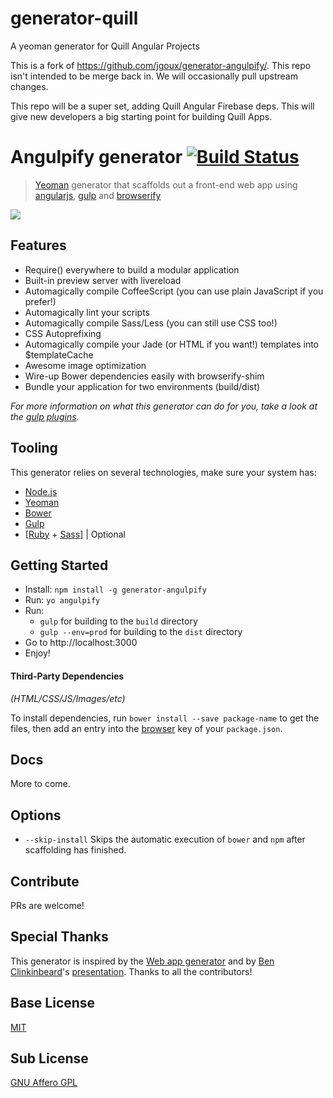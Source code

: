 generator-quill
===============

A yeoman generator for Quill Angular Projects

This is a fork of https://github.com/jgoux/generator-angulpify/. This repo
isn't intended to be merge back in. We will occasionally pull upstream changes.

This repo will be a super set, adding Quill Angular Firebase deps. This will
give new developers a big starting point for building Quill Apps.

# Angulpify generator [![Build Status](https://secure.travis-ci.org/jgoux/generator-angulpify.svg?branch=master)](http://travis-ci.org/jgoux/generator-angulpify)

> [Yeoman](http://yeoman.io) generator that scaffolds out a front-end web app using [angularjs](https://angularjs.org/), [gulp](http://gulpjs.com/) and [browserify](http://browserify.org/)

![](http://i.imgur.com/ucUfQQz.png)


## Features

* Require() everywhere to build a modular application
* Built-in preview server with livereload
* Automagically compile CoffeeScript (you can use plain JavaScript if you prefer!)
* Automagically lint your scripts
* Automagically compile Sass/Less (you can still use CSS too!)
* CSS Autoprefixing
* Automagically compile your Jade (or HTML if you want!) templates into $templateCache
* Awesome image optimization
* Wire-up Bower dependencies easily with browserify-shim
* Bundle your application for two environments (build/dist)

*For more information on what this generator can do for you, take a look at the [gulp plugins](generators/app/templates/_package.json).*

## Tooling

This generator relies on several technologies, make sure your system has:
- [Node.js](http://nodejs.org)
- [Yeoman](http://yeoman.io/learning/index.html)
- [Bower](http://bower.io/#install-bower)
- [Gulp](http://gulpjs.com)
- [[Ruby](https://www.ruby-lang.org/en/installation/) + [Sass](http://sass-lang.com/install)] | Optional


## Getting Started

- Install: `npm install -g generator-angulpify`
- Run: `yo angulpify`
- Run:
  * `gulp` for building to the `build` directory
  * `gulp --env=prod` for building to the `dist` directory
- Go to http://localhost:3000
- Enjoy!


#### Third-Party Dependencies

*(HTML/CSS/JS/Images/etc)*

To install dependencies, run `bower install --save package-name` to get the files, then add an entry into the [browser](generators/app/templates/_package.json#L41) key of your `package.json`.


## Docs

More to come.


## Options

- `--skip-install`
  Skips the automatic execution of `bower` and `npm` after scaffolding has finished.


## Contribute

PRs are welcome!


## Special Thanks

This generator is inspired by the [Web app generator](https://github.com/yeoman/generator-gulp-webapp) and by [Ben Clinkinbeard](http://twitter.com/bclinkinbeard)'s [presentation](http://benclinkinbeard.com/talks/2014/ng-conf/).
Thanks to all the contributors!

## Base License

[MIT](https://tldrlegal.com/license/mit-license)

## Sub License

[GNU Affero GPL](https://github.com/empirical-org/generator-quill/blob/master/LICENSE)


